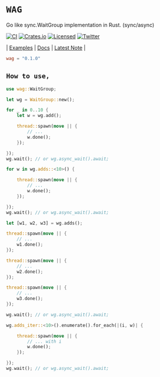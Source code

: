 # **`WAG`**

Go like sync.WaitGroup implementation in Rust. (sync/async)

[![CI][ci-badge]][ci-url]
[![Crates.io][crates-badge]][crates-url]
[![Licensed][license-badge]][license-url]
[![Twitter][twitter-badge]][twitter-url]

[ci-badge]: https://github.com/just-do-halee/wag/actions/workflows/ci.yml/badge.svg
[crates-badge]: https://img.shields.io/crates/v/wag.svg?labelColor=383636
[license-badge]: https://img.shields.io/crates/l/wag?labelColor=383636
[twitter-badge]: https://img.shields.io/twitter/follow/do_halee?style=flat&logo=twitter&color=4a4646&labelColor=333131&label=just-do-halee
[ci-url]: https://github.com/just-do-halee/wag/actions
[twitter-url]: https://twitter.com/do_halee
[crates-url]: https://crates.io/crates/wag
[license-url]: https://github.com/just-do-halee/wag

| [Examples](./tests/) | [Docs](https://docs.rs/wag) | [Latest Note](./CHANGELOG.md) |

```toml
wag = "0.1.0"
```

## **`How to use,`**

```rust
use wag::WaitGroup;

let wg = WaitGroup::new();
```

```rust
for _ in 0..10 {
    let w = wg.add();

    thread::spawn(move || {
        // ...
        w.done();
    });

});
wg.wait(); // or wg.async_wait().await;
```

```rust
for w in wg.adds::<10>() {

    thread::spawn(move || {
        // ...
        w.done();
    });

});
wg.wait(); // or wg.async_wait().await;
```

```rust
let [w1, w2, w3] = wg.adds();

thread::spawn(move || {
    // ...
    w1.done();
});

thread::spawn(move || {
    // ...
    w2.done();
});

thread::spawn(move || {
    // ...
    w3.done();
});

wg.wait(); // or wg.async_wait().await;
```

```rust
wg.adds_iter::<10>().enumerate().for_each(|(i, w)| {

    thread::spawn(move || {
        // ... with i
        w.done();
    });

});
wg.wait(); // or wg.async_wait().await;
```

